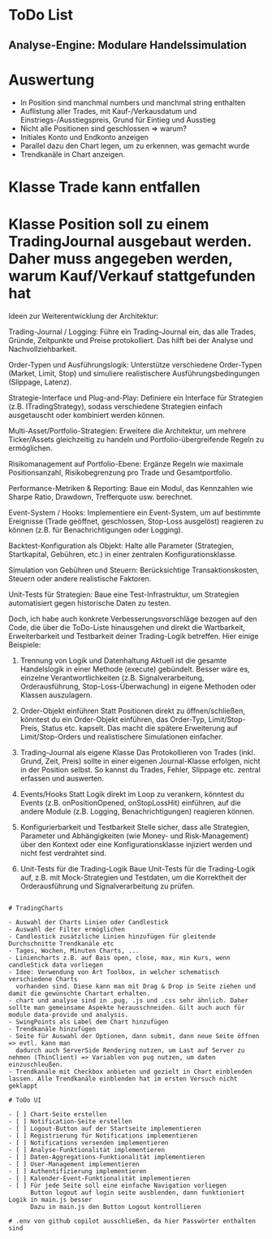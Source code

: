 # ToDo List

## Analyse-Engine: Modulare Handelssimulation

# Auswertung

- In Position sind manchmal numbers und manchmal string enthalten
- Auflistung aller Trades, mit Kauf-/Verkausdatum und Einstriegs-/Ausstiegspreis, Grund für Eintieg und Ausstieg
- Nicht alle Positionen sind geschlossen => warum?
- Initiales Konto und Endkonto anzeigen
- Parallel dazu den Chart legen, um zu erkennen, was gemacht wurde
- Trendkanäle in Chart anzeigen.

# Klasse Trade kann entfallen

# Klasse Position soll zu einem TradingJournal ausgebaut werden. Daher muss angegeben werden, warum Kauf/Verkauf stattgefunden hat

Ideen zur Weiterentwicklung der Architektur:

Trading-Journal / Logging:
Führe ein Trading-Journal ein, das alle Trades, Gründe, Zeitpunkte und Preise protokolliert. Das hilft bei der Analyse und Nachvollziehbarkeit.

Order-Typen und Ausführungslogik:
Unterstütze verschiedene Order-Typen (Market, Limit, Stop) und simuliere realistischere Ausführungsbedingungen (Slippage, Latenz).

Strategie-Interface und Plug-and-Play:
Definiere ein Interface für Strategien (z.B. ITradingStrategy), sodass verschiedene Strategien einfach ausgetauscht oder kombiniert werden können.

Multi-Asset/Portfolio-Strategien:
Erweitere die Architektur, um mehrere Ticker/Assets gleichzeitig zu handeln und Portfolio-übergreifende Regeln zu ermöglichen.

Risikomanagement auf Portfolio-Ebene:
Ergänze Regeln wie maximale Positionsanzahl, Risikobegrenzung pro Trade und Gesamtportfolio.

Performance-Metriken & Reporting:
Baue ein Modul, das Kennzahlen wie Sharpe Ratio, Drawdown, Trefferquote usw. berechnet.

Event-System / Hooks:
Implementiere ein Event-System, um auf bestimmte Ereignisse (Trade geöffnet, geschlossen, Stop-Loss ausgelöst) reagieren zu können (z.B. für Benachrichtigungen oder Logging).

Backtest-Konfiguration als Objekt:
Halte alle Parameter (Strategien, Startkapital, Gebühren, etc.) in einer zentralen Konfigurationsklasse.

Simulation von Gebühren und Steuern:
Berücksichtige Transaktionskosten, Steuern oder andere realistische Faktoren.

Unit-Tests für Strategien:
Baue eine Test-Infrastruktur, um Strategien automatisiert gegen historische Daten zu testen.

Doch, ich habe auch konkrete Verbesserungsvorschläge bezogen auf den Code, die über die ToDo-Liste hinausgehen und direkt die Wartbarkeit, Erweiterbarkeit und Testbarkeit deiner Trading-Logik betreffen. Hier einige Beispiele:

1. Trennung von Logik und Datenhaltung
   Aktuell ist die gesamte Handelslogik in einer Methode (execute) gebündelt. Besser wäre es, einzelne Verantwortlichkeiten (z.B. Signalverarbeitung, Orderausführung, Stop-Loss-Überwachung) in eigene Methoden oder Klassen auszulagern.

2. Order-Objekt einführen
   Statt Positionen direkt zu öffnen/schließen, könntest du ein Order-Objekt einführen, das Order-Typ, Limit/Stop-Preis, Status etc. kapselt. Das macht die spätere Erweiterung auf Limit/Stop-Orders und realistischere Simulationen einfacher.

3. Trading-Journal als eigene Klasse
   Das Protokollieren von Trades (inkl. Grund, Zeit, Preis) sollte in einer eigenen Journal-Klasse erfolgen, nicht in der Position selbst. So kannst du Trades, Fehler, Slippage etc. zentral erfassen und auswerten.

4. Events/Hooks
   Statt Logik direkt im Loop zu verankern, könntest du Events (z.B. onPositionOpened, onStopLossHit) einführen, auf die andere Module (z.B. Logging, Benachrichtigungen) reagieren können.

5. Konfigurierbarkeit und Testbarkeit
   Stelle sicher, dass alle Strategien, Parameter und Abhängigkeiten (wie Money- und Risk-Management) über den Kontext oder eine Konfigurationsklasse injiziert werden und nicht fest verdrahtet sind.

6. Unit-Tests für die Trading-Logik
   Baue Unit-Tests für die Trading-Logik auf, z.B. mit Mock-Strategien und Testdaten, um die Korrektheit der Orderausführung und Signalverarbeitung zu prüfen.

```

# TradingCharts

- Auswahl der Charts Linien oder Candlestick
- Auswahl der Filter ermöglichen
- Candlestick zusätzliche Linien hinzufügen für gleitende Durchschnitte Trendkanäle etc
- Tages, Wochen, Minuten Charts, ...
- Liniencharts z.B. auf Bais open, close, max, min Kurs, wenn candleStick data vorliegen
- Idee: Verwendung von Art Toolbox, in welcher schematisch verschiedene Charts
  vorhanden sind. Diese kann man mit Drag & Drop in Seite ziehen und damit die gewünschte Chartart erhalten.
- chart und analyse sind in .pug, .js und .css sehr ähnlich. Daher sollte man gemeinsame Aspekte herausschneiden. Gilt auch auch für module data-provide und analysis.
- SwingPoints als Label dem Chart hinzufügen
- Trendkanäle hinzufügen
- Seite für Auswahl der Optionen, dann submit, dann neue Seite öffnen => evtl. kann man
  dadurch auch ServerSide Rendering nutzen, um Last auf Server zu nehmen (ThinClient) => Variablen von pug nutzen, um daten einzuschleußen.
- Trendkanäle mit Checkbox anbieten und gezielt in Chart einblenden lassen. Alle Trendkanäle einblenden hat im ersten Versuch nicht geklappt

# ToDo UI

- [ ] Chart-Seite erstellen
- [ ] Notification-Seite erstellen
- [ ] Logout-Button auf der Startseite implementieren
- [ ] Registrierung für Notifications implementieren
- [ ] Notifications versenden implementieren
- [ ] Analyse-Funktionalität implementieren
- [ ] Daten-Aggregations-Funktionalität implementieren
- [ ] User-Management implementieren
- [ ] Authentifizierung implementieren
- [ ] Kalender-Event-Funktionalität implementieren
- [ ] Für jede Seite soll eine einfache Navigation vorliegen
      Button logout auf login seite ausblenden, dann funktioniert Logik in main.js besser
      Dazu in main.js den Button Logout kontrollieren

# .env von github copilot ausschließen, da hier Passwörter enthalten sind
```
